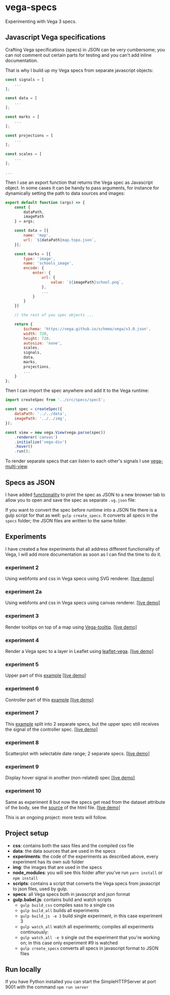 # vega-specs

Experimenting with Vega 3 specs.

## Javascript Vega specifications

Crafting Vega specifications (specs) in JSON can be very cumbersome; you can not comment out certain parts for testing and you can't add inline documentation.

That is why I build up my Vega specs from separate javascript objects:

```javascript
const signals = [
    ...
];

const data = [
    ...
];

const marks = [
    ...
];

const projections = [
    ...
];

const scales = [
    ...
];

...

```

Then I use an export function that returns the Vega spec as Javascript object. In some cases it can be handy to pass arguments, for instance for dynamically setting the path to data sources and images:

```javascript
export default function (args) => {
    const {
        dataPath,
        imagePath
    } = args;

    const data = [{
        name: 'map',
        url: `${dataPath}map.topo.json`,
    }];

    const marks = [{
        type: 'image',
        name: 'schools_image',
        encode: {
            enter: {
                url: {
                    value: `${imagePath}school.png`,
                },
                ...
            }
        }
    }]

    // the rest of you spec objects ...

    return {
        $schema: 'https://vega.github.io/schema/vega/v3.0.json',
        width: 720,
        height: 720,
        autosize: 'none',
        scales,
        signals,
        data,
        marks,
        projections,
        ...
    }
};
```

Then I can import the spec anywhere and add it to the Vega runtime:

```javascript
import createSpec from '../src/specs/spec5';

const spec = createSpec({
    dataPath: '../../data',
    imagePath: '../../img',
});

const view = new vega.View(vega.parse(spec))
    .renderer('canvas')
    .initialize('vega-div')
    .hover()
    .run();
```

To render separate specs that can listen to each other's signals I use [vega-multi-view](https://github.com/abudaan/vega-multi-view).

## Specs as JSON

I have added [functionality](https://stackoverflow.com/questions/27705640/display-json-in-a-readable-format-in-a-new-tab) to print the spec as JSON to a new browser tab to allow you to open and save the spec as separate `.vg.json` file:

If you want to convert the spec before runtime into a JSON file there is a gulp script for that as well: `gulp create_specs`. It converts all specs in the `specs` folder; the JSON files are written to the same folder.

## Experiments

I have created a few experiments that all address different functionality of Vega, I will add more documentation as soon as I can find the time to do it.

### experiment 2

Using webfonts and css in Vega specs using SVG renderer.
[[live demo]](https://abudaan.github.io/vega-specs/experiments/2/)

### experiment 2a

Using webfonts and css in Vega specs using canvas renderer.
[[live demo]](https://abudaan.github.io/vega-specs/experiments/2a/)

### experiment 3

Render tooltips on top of a map using [Vega-tooltip](https://github.com/vega/vega-tooltip).
[[live demo]](https://abudaan.github.io/vega-specs/experiments/3/)

### experiment 4

Render a Vega spec to a layer in Leaflet using [leaflet-vega](https://github.com/nyurik/leaflet-vega).
[[live demo]](https://abudaan.github.io/vega-specs/experiments/4/)

### experiment 5

Upper part of this [example](https://vega.github.io/vega/examples/overview-plus-detail/)
[[live demo]](https://abudaan.github.io/vega-specs/experiments/5/)

### experiment 6

Controller part of this [example](https://vega.github.io/vega/examples/overview-plus-detail/)
[[live demo]](https://abudaan.github.io/vega-specs/experiments/6/)

### experiment 7

This [example](https://vega.github.io/vega/examples/overview-plus-detail/) split into 2 separate specs, but the upper spec still receives the signal of the controller spec.
[[live demo]](https://abudaan.github.io/vega-specs/experiments/7/)

### experiment 8

Scatterplot with selectable date range; 2 separate specs.
[[live demo]](https://abudaan.github.io/vega-specs/experiments/8/)

### experiment 9

Display hover signal in another (non-related) spec
[[live demo]](https://abudaan.github.io/vega-specs/experiments/9/)

### experiment 10

Same as experiment 8 but now the specs get read from the dataset attribute of the body, see the [source](https://raw.githubusercontent.com/abudaan/vega-specs/gh-pages/experiments/10/index.html) of the html file.
[[live demo]](https://abudaan.github.io/vega-specs/experiments/10/)

This is an ongoing project: more tests will follow.


## Project setup

- **css**: contains both the sass files and the compiled css file
- **data**: the data sources that are used in the specs
- **experiments**: the code of the experiments as described above, every experiment has its own sub folder
- **img**: the images that are used in the specs
- **node_modules**: you will see this folder after you've run `yarn install` or `npm install`
- **scripts**: contains a script that converts the Vega specs from javascript to json files, used by gulp.
- **specs**: all Vega specs both in javascript and json format
- **gulp.babel.js**: contains build and watch scripts
    - `gulp build_css` compiles sass to a single css
    - `gulp build_all` builds all experiments
    - `gulp build_js -e 3` build single experiment, in this case experiment 3
    - `gulp watch_all` watch all experiments; compiles all experiments continuously:
    - `gulp watch_all -e 9` single out the experiment that you're working on; in this case only experiment #9 is watched
    - `gulp create_specs` converts all specs in javascript format to JSON files


## Run locally

If you have Python installed you can start the SimpleHTTPServer at port 9001 with the command `npm run server`
